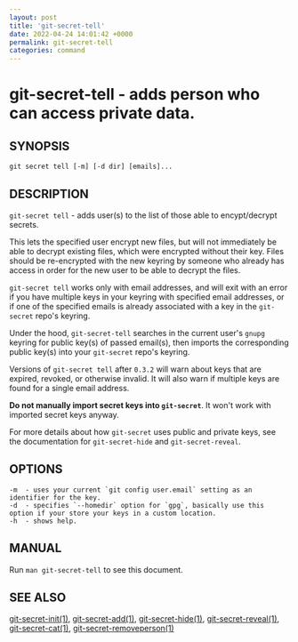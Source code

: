 ```yaml
---
layout: post
title: 'git-secret-tell'
date: 2022-04-24 14:01:42 +0000
permalink: git-secret-tell
categories: command
---
```

git-secret-tell - adds person who can access private data.
===============================================================

## SYNOPSIS

    git secret tell [-m] [-d dir] [emails]...


## DESCRIPTION
`git-secret tell` - adds user(s) to the list of those able to encypt/decrypt secrets.

This lets the specified user encrypt new files,
but will not immediately be able to decrypt existing files, which were encrypted without their key.
Files should be re-encrypted with the new keyring by someone who already has access
in order for the new user to be able to decrypt the files.

`git-secret tell` works only with email addresses, and will exit with an error if you have
multiple keys in your keyring with specified email addresses, or if one of the specified emails
is already associated with a key in the `git-secret` repo's keyring.

Under the hood, `git-secret-tell` searches in the current user's `gnupg` keyring for public key(s) of passed
email(s), then imports the corresponding public key(s) into your `git-secret` repo's keyring.

Versions of `git-secret tell` after `0.3.2` will warn about keys that are expired, revoked, or otherwise invalid.
It will also warn if multiple keys are found for a single email address.

**Do not manually import secret keys into `git-secret`**. It won't work with imported secret keys anyway.

For more details about how `git-secret` uses public and private keys,
see the documentation for `git-secret-hide` and `git-secret-reveal`.

## OPTIONS

    -m  - uses your current `git config user.email` setting as an identifier for the key.
    -d  - specifies `--homedir` option for `gpg`, basically use this option if your store your keys in a custom location.
    -h  - shows help.


## MANUAL

Run `man git-secret-tell` to see this document.


## SEE ALSO

[git-secret-init(1)](https://git-secret.io/git-secret-init), [git-secret-add(1)](https://git-secret.io/git-secret-add),
[git-secret-hide(1)](https://git-secret.io/git-secret-hide), [git-secret-reveal(1)](https://git-secret.io/git-secret-reveal),
[git-secret-cat(1)](https://git-secret.io/git-secret-cat), [git-secret-removeperson(1)](https://git-secret.io/git-secret-removeperson)
